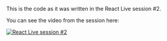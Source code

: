 This is the code as it was written in the React Live session #2.

You can see the video from the session here:

[![React Live session #2](https://i.ytimg.com/vi/-MLzv2iLJSc/hqdefault.jpg)](https://youtu.be/-MLzv2iLJSc)
